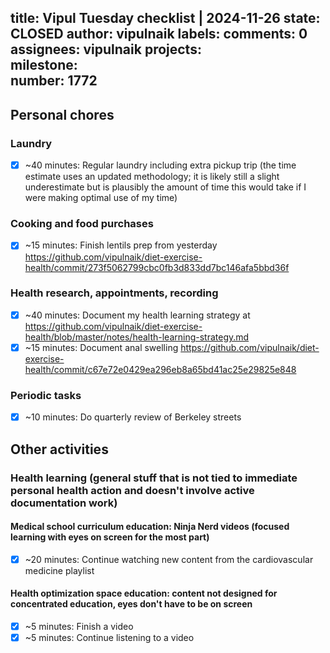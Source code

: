 title:	Vipul Tuesday checklist | 2024-11-26
state:	CLOSED
author:	vipulnaik
labels:	
comments:	0
assignees:	vipulnaik
projects:	
milestone:	
number:	1772
--
## Personal chores

### Laundry

- [x] ~40 minutes: Regular laundry including extra pickup trip (the time estimate uses an updated methodology; it is likely still a slight underestimate but is plausibly the amount of time this would take if I were making optimal use of my time)

### Cooking and food purchases

- [x] ~15 minutes: Finish lentils prep from yesterday https://github.com/vipulnaik/diet-exercise-health/commit/273f5062799cbc0fb3d833dd7bc146afa5bbd36f

### Health research, appointments, recording

- [x] ~40 minutes: Document my health learning strategy at https://github.com/vipulnaik/diet-exercise-health/blob/master/notes/health-learning-strategy.md
- [x] ~15 minutes: Document anal swelling https://github.com/vipulnaik/diet-exercise-health/commit/c67e72e0429ea296eb8a65bd41ac25e29825e848

### Periodic tasks

- [x] ~10 minutes: Do quarterly review of Berkeley streets

## Other activities

### Health learning (general stuff that is not tied to immediate personal health action and doesn't involve active documentation work)

#### Medical school curriculum education: Ninja Nerd videos (focused learning with eyes on screen for the most part)

- [x] ~20 minutes: Continue watching new content from the cardiovascular medicine playlist

#### Health optimization space education: content not designed for concentrated education, eyes don't have to be on screen

- [x] ~5 minutes: Finish a video
- [x] ~5 minutes: Continue listening to a video
